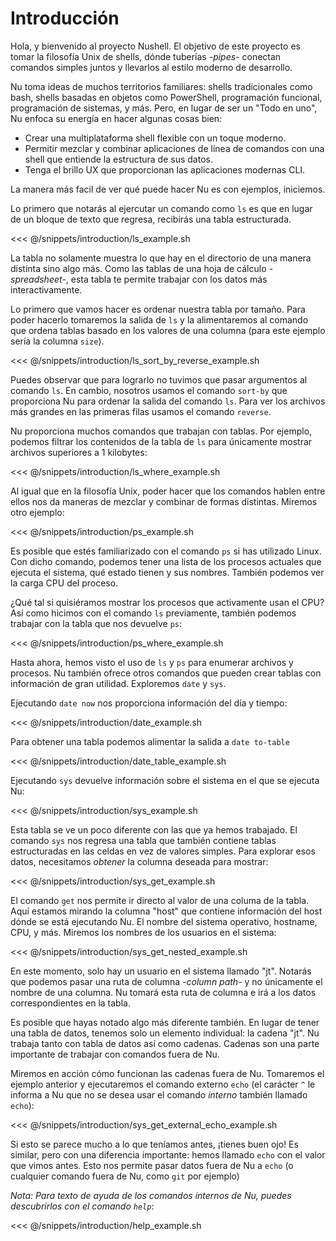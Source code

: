 # Introducción

Hola, y bienvenido al proyecto Nushell. El objetivo de este proyecto es tomar la filosofía Unix de shells, dónde tuberías _-pipes-_ conectan comandos simples juntos y llevarlos al estilo moderno de desarrollo.

Nu toma ideas de muchos territorios familiares: shells tradicionales como bash, shells basadas en objetos como PowerShell, programación funcional, programación de sistemas, y más. Pero, en lugar de ser un "Todo en uno", Nu enfoca su energía en hacer algunas cosas bien:

- Crear una multiplataforma shell flexible con un toque moderno.
- Permitir mezclar y combinar aplicaciones de línea de comandos con una shell que entiende la estructura de sus datos.
- Tenga el brillo UX que proporcionan las aplicaciones modernas CLI.

La manera más facil de ver qué puede hacer Nu es con ejemplos, iniciemos.

Lo primero que notarás al ejercutar un comando como `ls` es que en lugar de un bloque de texto que regresa, recibirás una tabla estructurada.

<<< @/snippets/introduction/ls_example.sh

La tabla no solamente muestra lo que hay en el directorio de una manera distinta sino algo más. Como las tablas de una hoja de cálculo *-*spreadsheet*-*, esta tabla te permite trabajar con los datos más interactivamente.

Lo primero que vamos hacer es ordenar nuestra tabla por tamaño. Para poder hacerlo tomaremos la salida de `ls` y la alimentaremos al comando que ordena tablas basado en los valores de una columna (para este ejemplo sería la columna `size`).

<<< @/snippets/introduction/ls_sort_by_reverse_example.sh

Puedes observar que para lograrlo no tuvimos que pasar argumentos al comando `ls`. En cambio, nosotros usamos el comando `sort-by` que proporciona Nu para ordenar la salida del comando `ls`. Para ver los archivos más grandes en las primeras filas usamos el comando `reverse`.

Nu proporciona muchos comandos que trabajan con tablas. Por ejemplo, podemos filtrar los contenidos de la tabla de `ls` para únicamente mostrar archivos superiores a 1 kilobytes:

<<< @/snippets/introduction/ls_where_example.sh

Al igual que en la filosofía Unix, poder hacer que los comandos hablen entre ellos nos da maneras de mezclar y combinar de formas distintas. Miremos otro ejemplo:

<<< @/snippets/introduction/ps_example.sh

Es posible que estés familiarizado con el comando `ps` si has utilizado Linux. Con dicho comando, podemos tener una lista de los procesos actuales que ejecuta el sistema, qué estado tienen y sus nombres. También podemos ver la carga CPU del proceso.

¿Qué tal si quisiéramos mostrar los procesos que activamente usan el CPU? Así como hicimos con el comando `ls` previamente, también podemos trabajar con la tabla que nos devuelve `ps`:

<<< @/snippets/introduction/ps_where_example.sh

Hasta ahora, hemos visto el uso de `ls` y `ps` para enumerar archivos y procesos. Nu también ofrece otros comandos que pueden crear tablas con información de gran utilidad. Exploremos `date` y `sys`.

Ejecutando `date now` nos proporciona información del día y tiempo:

<<< @/snippets/introduction/date_example.sh

Para obtener una tabla podemos alimentar la salida a `date to-table`

<<< @/snippets/introduction/date_table_example.sh

Ejecutando `sys` devuelve información sobre el sistema en el que se ejecuta Nu:

<<< @/snippets/introduction/sys_example.sh

Esta tabla se ve un poco diferente con las que ya hemos trabajado. El comando `sys` nos regresa una tabla que también contiene tablas estructuradas en las celdas en vez de valores simples. Para explorar esos datos, necesitamos _obtener_ la columna deseada para mostrar:

<<< @/snippets/introduction/sys_get_example.sh

El comando `get` nos permite ir directo al valor de una columa de la tabla. Aquí estamos mirando la columna "host" que contiene información del host dónde se está ejecutando Nu. El nombre del sistema operativo, hostname, CPU, y más. Miremos los nombres de los usuarios en el sistema:

<<< @/snippets/introduction/sys_get_nested_example.sh

En este momento, solo hay un usuario en el sistema llamado "jt". Notarás que podemos pasar una ruta de columna *-*column path*-* y no únicamente el nombre de una columna. Nu tomará esta ruta de columna e irá a los datos correspondientes en la tabla.

Es posible que hayas notado algo más diferente también. En lugar de tener una tabla de datos, tenemos solo un elemento individual: la cadena "jt". Nu trabaja tanto con tabla de datos así como cadenas. Cadenas son una parte importante de trabajar con comandos fuera de Nu.

Miremos en acción cómo funcionan las cadenas fuera de Nu. Tomaremos el ejemplo anterior y ejecutaremos el comando externo `echo` (el carácter `^` le informa a Nu que no se desea usar el comando _interno_ también llamado `echo`):

<<< @/snippets/introduction/sys_get_external_echo_example.sh

Si esto se parece mucho a lo que teníamos antes, ¡tienes buen ojo! Es similar, pero con una diferencia importante: hemos llamado `echo` con el valor que vimos antes. Esto nos permite pasar datos fuera de Nu a `echo` (o cualquier comando fuera de Nu, como `git` por ejemplo)

_Nota: Para texto de ayuda de los comandos internos de Nu, puedes descubrirlos con el comando `help`_:

<<< @/snippets/introduction/help_example.sh

